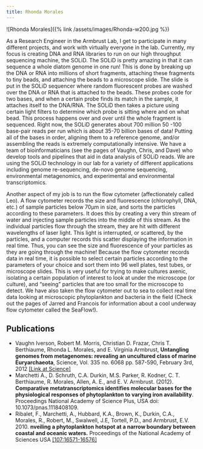 ```yaml
---
title: Rhonda Morales
---
```

![Rhonda Morales]({% link /assets/images/Rhonda-w200.jpg %})

As a Research Engineer in the Armbrust Lab, I get to participate in many different projects, and work with virtually everyone in the lab. Currently, my focus is creating DNA and RNA libraries to run on our high throughput sequencing machine, the SOLiD. The SOLiD is pretty amazing in that it can sequence a whole diatom genome in one run! This is done by breaking up the DNA or RNA into millions of short fragments, attaching these fragments to tiny beads, and attaching the beads to a microscope slide. The slide is put in the SOLiD sequencer where random fluorescent probes are washed over the DNA or RNA that is attached to the beads. These probes code for two bases, and when a certain probe finds its match in the sample, it attaches itself to the DNA/RNA. The SOLiD then takes a picture using certain light filters to determine which probe is sitting where and on what bead. This process happens over and over until the whole fragment is sequenced. Right now, the SOLiD generates about 700 million 50 -100 base-pair reads per run which is about 35-70 billion bases of data! Putting all of the bases in order, aligning them to a reference genome, and/or assembling the reads is extremely computationally intensive. We have a team of bioinformaticians (see the pages of Vaughn, Chris, and Dave) who develop tools and pipelines that aid in data analysis of SOLiD reads. We are using the SOLiD technology in our lab for a variety of different applications including genome re-sequencing, de-novo genome sequencing, environmental metagenomics, and experimental and environmental transcriptomics.

Another aspect of my job is to run the flow cytometer (affectionately called Leo). A flow cytometer records the size and fluorescence (chlorophyll, DNA, etc.) of sample particles below 70µm in size, and sorts the particles according to these parameters. It does this by creating a very thin stream of water and injecting sample particles into the middle of this stream. As the individual particles flow through the stream, they are hit with different wavelengths of laser light. This light is interrupted, or scattered, by the particles, and a computer records this scatter displaying the information in real time. Thus, you can see the size and fluorescence of your particles as they are going through the machine! Because the flow cytometer records data in real time, it is possible to select certain particles according to the parameters of your choice and sort them into 96 well plates, test tubes, or microscope slides. This is very useful for trying to make cultures axenic, isolating a certain population of interest to look at under the microscope (or culture), and “seeing” particles that are too small for the microscope to detect. We have also taken the flow cytometer out to sea to collect real time data looking at microscopic phytoplankton and bacteria in the field (Check out the pages of Jarred and Francois for information about a cool underway flow cytometer called the SeaFlow!).

## Publications
* Vaughn Iverson, Robert M. Morris, Christian D. Frazar, Chris T. Berthiaume, Rhonda L. Morales, and E. Virginia Armbrust, **Untangling genomes from metagenomes: revealing an uncultured class of marine Euryarchaeota**, Science, Vol. 335 no. 6068 pp. 587-590, February 3rd, 2012 [[Link at Science]](http://www.sciencemag.org/content/335/6068/587.abstract)
* Marchetti A., D. Schruth, C.A. Durkin, M.S. Parker, R. Kodner, C. T. Berthiaume, R. Morales, Allen, A. E., and E. V. Armbrust. (2012). **Comparative metatranscriptomics identifies molecular bases for the physiological responses of phytoplankton to varying iron availability**. Proceedings National Academy of Science Plus, USA doi: 10.1073/pnas.1118408109.
* Ribalet, F., Marchetti, A., Hubbard, K.A., Brown, K., Durkin, C.A., Morales, R., Robert, M., Swalwell, J.E, Tortell, P.D., and Armbrust, E.V. 2010. **nveiling a phytoplankton hotspot at a narrow boundary between coastal and oceanic waters.**  Proceedings of the National Academy of Sciences USA [[107:16571-16576]](http://www.pnas.org/content/107/38/16571.abstract)
